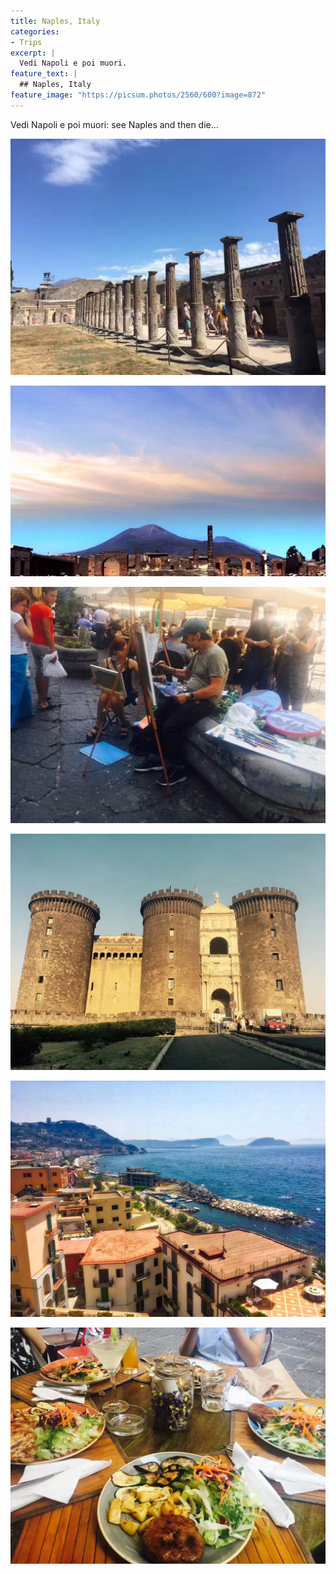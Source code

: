 ```yaml
---
title: Naples, Italy
categories:
- Trips
excerpt: |
  Vedi Napoli e poi muori.
feature_text: |
  ## Naples, Italy
feature_image: "https://picsum.photos/2560/600?image=872"
---
```


Vedi Napoli e poi muori: see Naples and then die...

<!-- more -->



![image](/assets/blog/Naples1.jpeg)

![image](/assets/blog/Naples2.jpeg)

![image](/assets/blog/Naples3.jpeg)

![image](/assets/blog/Naples4.jpeg)

![image](/assets/blog/Naples5.jpeg)

![image](/assets/blog/Naples6.jpeg)


